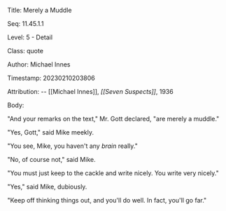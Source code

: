 Title:  Merely a Muddle

Seq:    11.45.1.1

Level:  5 - Detail

Class:  quote

Author: Michael Innes

Timestamp: 20230210203806

Attribution: -- [[Michael Innes]], *[[Seven Suspects]]*, 1936

Body:

"And your remarks on the text," Mr. Gott declared, "are merely a muddle." 

"Yes, Gott," said Mike meekly. 

"You see, Mike, you haven't any <em>brain</em> really." 

"No, of course not," said Mike. 

"You must just keep to the cackle and write nicely. You write very nicely." 

"Yes," said Mike, dubiously. 

"Keep off thinking things out, and you'll do well. In fact, you'll go far."

